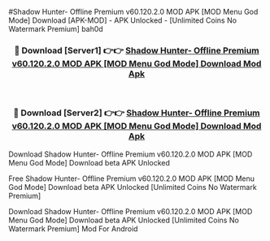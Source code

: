 #Shadow Hunter- Offline Premium v60.120.2.0 MOD APK [MOD Menu God Mode] Download [APK-MOD] - APK Unlocked - [Unlimited Coins No Watermark Premium] bah0d



<div align="center">

<h3>🔴 Download [Server1] 👉👉 <a href="https://momento.my/?title=Shadow_Hunter-_Offline_Premium_v60.120.2.0_MOD_APK_[MOD_Menu_God_Mode]_Download">Shadow Hunter- Offline Premium v60.120.2.0 MOD APK [MOD Menu God Mode] Download Mod Apk</a></h3><br>

<h3>🔴 Download [Server2] 👉👉 <a href="https://momento.my/?title=Shadow_Hunter-_Offline_Premium_v60.120.2.0_MOD_APK_[MOD_Menu_God_Mode]_Download">Shadow Hunter- Offline Premium v60.120.2.0 MOD APK [MOD Menu God Mode] Download Mod Apk</a></h3>
</div>



Download Shadow Hunter- Offline Premium v60.120.2.0 MOD APK [MOD Menu God Mode] Download beta APK Unlocked

Free Shadow Hunter- Offline Premium v60.120.2.0 MOD APK [MOD Menu God Mode] Download beta APK Unlocked [Unlimited Coins No Watermark Premium]

Download Shadow Hunter- Offline Premium v60.120.2.0 MOD APK [MOD Menu God Mode] Download beta APK Unlocked [Unlimited Coins No Watermark Premium] Mod For Android

